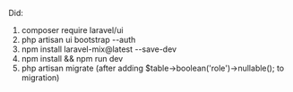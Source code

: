 

Did:
1. composer require laravel/ui
2. php artisan ui bootstrap --auth
3. npm install laravel-mix@latest --save-dev
4. npm install && npm run dev
5. php artisan migrate (after adding $table->boolean('role')->nullable(); to migration)




